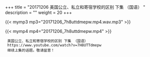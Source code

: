 +++
title = "20171206  美国公立、私立和寄宿学校的区别 下集 （国语） "
description = ""
weight = 20
+++

{{< mymp3 mp3="20171206_7h8uttdmepw.mp4.wav.mp3" >}}

{{< mymp4 mp4="20171206_7h8uttdmepw.mp4" >}}

     美国公立、私立和寄宿学校的区别 下集 （国语） 
     https://www.youtube.com/watch?v=7H8UTTdmepw 
     继续上集的话题。敬请留意！ 
